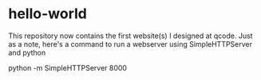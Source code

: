 # hello-world

This repository now contains the first website(s) I designed at qcode.
Just as a note, here's a command to run a webserver using SimpleHTTPServer and python

python -m SimpleHTTPServer 8000
